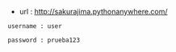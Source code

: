 * url : http://sakurajima.pythonanywhere.com/

```
username : user
```

```
password : prueba123
```
